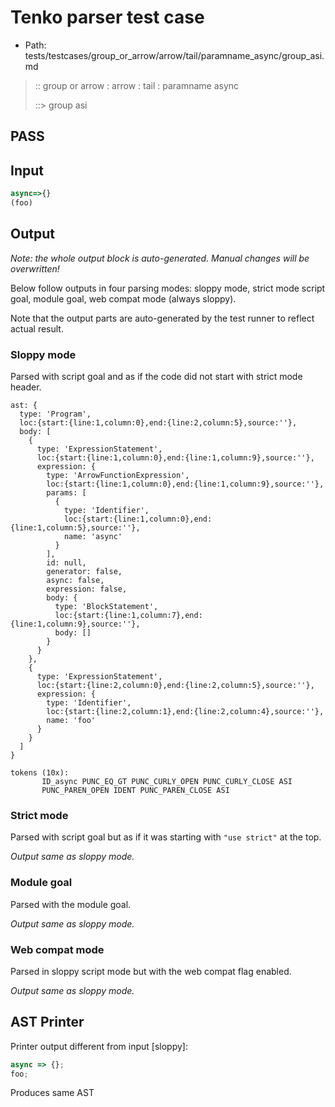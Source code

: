 # Tenko parser test case

- Path: tests/testcases/group_or_arrow/arrow/tail/paramname_async/group_asi.md

> :: group or arrow : arrow : tail : paramname async
>
> ::> group asi
## PASS

## Input

`````js
async=>{}
(foo)
`````

## Output

_Note: the whole output block is auto-generated. Manual changes will be overwritten!_

Below follow outputs in four parsing modes: sloppy mode, strict mode script goal, module goal, web compat mode (always sloppy).

Note that the output parts are auto-generated by the test runner to reflect actual result.

### Sloppy mode

Parsed with script goal and as if the code did not start with strict mode header.

`````
ast: {
  type: 'Program',
  loc:{start:{line:1,column:0},end:{line:2,column:5},source:''},
  body: [
    {
      type: 'ExpressionStatement',
      loc:{start:{line:1,column:0},end:{line:1,column:9},source:''},
      expression: {
        type: 'ArrowFunctionExpression',
        loc:{start:{line:1,column:0},end:{line:1,column:9},source:''},
        params: [
          {
            type: 'Identifier',
            loc:{start:{line:1,column:0},end:{line:1,column:5},source:''},
            name: 'async'
          }
        ],
        id: null,
        generator: false,
        async: false,
        expression: false,
        body: {
          type: 'BlockStatement',
          loc:{start:{line:1,column:7},end:{line:1,column:9},source:''},
          body: []
        }
      }
    },
    {
      type: 'ExpressionStatement',
      loc:{start:{line:2,column:0},end:{line:2,column:5},source:''},
      expression: {
        type: 'Identifier',
        loc:{start:{line:2,column:1},end:{line:2,column:4},source:''},
        name: 'foo'
      }
    }
  ]
}

tokens (10x):
       ID_async PUNC_EQ_GT PUNC_CURLY_OPEN PUNC_CURLY_CLOSE ASI
       PUNC_PAREN_OPEN IDENT PUNC_PAREN_CLOSE ASI
`````

### Strict mode

Parsed with script goal but as if it was starting with `"use strict"` at the top.

_Output same as sloppy mode._

### Module goal

Parsed with the module goal.

_Output same as sloppy mode._

### Web compat mode

Parsed in sloppy script mode but with the web compat flag enabled.

_Output same as sloppy mode._

## AST Printer

Printer output different from input [sloppy]:

````js
async => {};
foo;
````

Produces same AST

